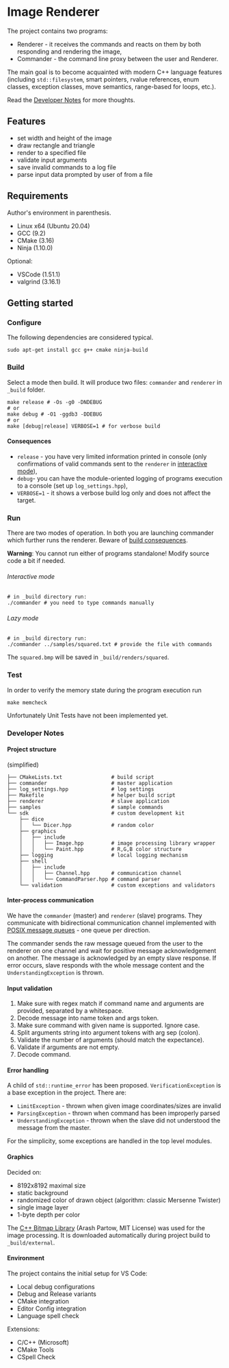 # Image Renderer

The project contains two programs:

- Renderer - it receives the commands and reacts on them by both responding and rendering the image,
- Commander - the command line proxy between the user and Renderer.

The main goal is to become acquainted with modern C++ language features (including `std::filesystem`, smart pointers, rvalue references, enum classes, exception classes, move semantics, range-based for loops, etc.).

Read the [Developer Notes](#developer-notes) for more thoughts.

## Features

- set width and height of the image
- draw rectangle and triangle
- render to a specified file
- validate input arguments
- save invalid commands to a log file
- parse input data prompted by user of from a file

## Requirements

Author's environment in parenthesis.

- Linux x64 (Ubuntu 20.04)
- GCC (9.2)
- CMake (3.16)
- Ninja (1.10.0)

Optional:
- VSCode (1.51.1)
- valgrind (3.16.1)

## Getting started

### Configure

The following dependencies are considered typical.

```
sudo apt-get install gcc g++ cmake ninja-build
```

### Build

Select a mode then build. It will produce two files: `commander` and `renderer` in `_build` folder.

```shell
make release # -Os -g0 -DNDEBUG
# or
make debug # -O1 -ggdb3 -DDEBUG
# or
make [debug|release] VERBOSE=1 # for verbose build
```

#### Consequences

- `release` - you have very limited information printed in console (only confirmations of valid commands sent to the `renderer` in [interactive mode](#interactive-mode)),
- `debug`- you can have the module-oriented logging of programs execution to a console (set up `log_settings.hpp`),
- `VERBOSE=1` - it shows a verbose build log only and does not affect the target.

### Run

There are two modes of operation. In both you are launching commander which further runs the renderer. Beware of [build consequences](#consequences).

**Warning**: You cannot run either of programs standalone! Modify source code a bit if needed.

###### Interactive mode

```shell
# in _build directory run:
./commander # you need to type commands manually
```

###### Lazy mode

```shell
# in _build directory run:
./commander ../samples/squared.txt # provide the file with commands
```

The `squared.bmp` will be saved in `_build/renders/squared`.

### Test

In order to verify the memory state during the program execution run

```
make memcheck
```

Unfortunately Unit Tests have not been implemented yet.

### Developer Notes

#### Project structure

(simplified)

```shell
├── CMakeLists.txt                # build script
├── commander                     # master application
├── log_settings.hpp              # log settings
├── Makefile                      # helper build script
├── renderer                      # slave application
├── samples                       # sample commands
└── sdk                           # custom development kit
    ├── dice
    │   └── Dicer.hpp             # random color
    ├── graphics
    │   ├── include
    │   │   ├── Image.hpp         # image processing library wrapper
    │   │   └── Paint.hpp         # R,G,B color structure
    ├── logging                   # local logging mechanism
    ├── shell
    │   ├── include
    │   │   ├── Channel.hpp       # communication channel
    │   │   └── CommandParser.hpp # command parser
    └── validation                # custom exceptions and validators
```

#### Inter-process communication

We have the `commander` (master) and `renderer` (slave) programs. They communicate with bidirectional communication channel implemented with [POSIX message queues][2] - one queue per direction.

The commander sends the raw message queued from the user to the renderer on one channel and wait for positive message acknowledgement on another. The message is acknowledged by an empty slave response. If error occurs, slave responds with the whole message content and the `UnderstandingException` is thrown.

#### Input validation

  1. Make sure with regex match if command name and arguments are
  provided, separated by a whitespace.
  2. Decode message into name token and args token.
  3. Make sure command with given name is supported. Ignore case.
  4. Split arguments string into argument tokens with arg sep (colon).
  5. Validate the number of arguments (should match the expectance).
  6. Validate if arguments are not empty.
  7. Decode command.

#### Error handling

A child of `std::runtime_error` has been proposed. `VerificationException` is a base exception in the project. There are:
- `LimitException` - thrown when given image coordinates/sizes are invalid
- `ParsingException` - thrown when command has been improperly parsed
- `UnderstandingException` - thrown when the slave did not understood the message from the master.

For the simplicity, some exceptions are handled in the top level modules.

#### Graphics

Decided on:
- 8192x8192 maximal size
- static background
- randomized color of drawn object (algorithm: classic Mersenne Twister)
- single image layer
- 1-byte depth per color

The [C++ Bitmap Library][1] (Arash Partow, MIT License) was used for the image processing. It is downloaded automatically during project build to `_build/external`.

#### Environment

The project contains the initial setup for VS Code:
- Local debug configurations
- Debug and Release variants
- CMake integration
- Editor Config integration
- Language spell check

Extensions:
- C/C++ (Microsoft)
- CMake Tools
- CSpell Check

[1]: https://github.com/ArashPartow/bitmap.git
[2]: https://www.man7.org/linux/man-pages/man7/mq_overview.7.html

